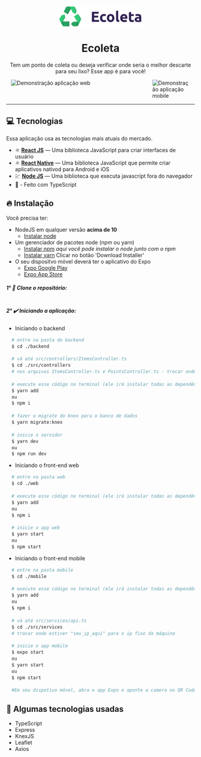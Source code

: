 <h1 align="center">
<br>
  <img src="./assets/logo.svg" alt="Ecoleta" width="220">
<br>
<br>
Ecoleta
</h1>

<p align="center">Tem um ponto de coleta ou deseja verificar onde seria o melhor descarte para seu lixo? Esse app é para você!</p>

[//]: # "Add your gifs/images here:"

<div style="display: flex; justify-content: space-around;">
  <img src="./assets/web.gif" alt="Demonstração aplicação web" width="70%" />
  <img src="./assets/mobile.gif" alt="Demonstração aplicação mobile" width="20%" />
</div>

<hr />

## :computer: Tecnologias

[//]: # "Add the features of your project here:"

Essa aplicação usa as tecnologias mais atuais do mercado.

- ⚛️ **[React JS](https://reactjs.org/)** — Uma biblioteca JavaScript para criar interfaces de usuário
- ⚛️ **[React Native](https://reactnative.dev/)** — Uma biblioteca JavaScript que permite criar aplicativos nativod para Android e iOS
- 💹 **[Node JS](https://nodejs.org/en/)** — Uma biblioteca que executa javascript fora do navegador
- :diamond_shape_with_a_dot_inside: - Feito com TypeScript

## :fire: Instalação

Você precisa ter:

- NodeJS em qualquer versão **acima de 10**
  - [Instalar node](https://nodejs.org/pt-br/download/)
- Um gerenciador de pacotes node (npm ou yarn)
  - [Instalar npm]() _aqui você pode instalar o node junto com o npm_
  - [Instalar yarn](https://classic.yarnpkg.com/en/docs/install/#windows-stable) Clicar no botão 'Download Installer'
- O seu dispositvo móvel deverá ter o aplicativo do Expo
  - [Expo Google Play](https://play.google.com/store/apps/details?id=host.exp.exponent)
  - [Expo App Store](https://apps.apple.com/br/app/expo-client/id982107779)

##### 1° :bookmark_tabs: Clone o repositório:

```sh
```

##### 2° :heavy_check_mark: Iniciando a aplicação:

- Iniciando o backend

```sh
  # entre na pasta do backend
  $ cd ./backend

  # vá até src/controllers/ItemsController.ts
  $ cd ./src/controllers
  # nos arquivos ItemsController.ts e PointsController.ts - trocar onde estiver escrito "seu_ip_aqui" para o ip fixo da sua máquina

  # execute esse código no terminal (ele irá instalar todas as dependências)
  $ yarn add
  ou
  $ npm i

  # fazer o migrate do knex para o banco de dados
  $ yarn migrate:knex

  # inicie o servidor
  $ yarn dev
  ou
  $ npm run dev
```

- Iniciando o front-end web

```sh
  # entre na pasta web
  $ cd ./web

  # execute esse código no terminal (ele irá instalar todas as dependências)
  $ yarn add
  ou
  $ npm i

  # inicie o app web
  $ yarn start
  ou
  $ npm start
```

- Iniciando o front-end mobile

```sh
  # entre na pasta mobile
  $ cd ./mobile

  # execute esse código no terminal (ele irá instalar todas as dependências)
  $ yarn add
  ou
  $ npm i

  # vá até src/services/api.ts
  $ cd ./src/services
  # trocar onde estiver "seu_ip_aqui" para o ip fixo da máquina

  # inicie o app mobile
  $ expo start
  ou
  $ yarn start
  ou
  $ npm start

  #Em seu dispotivo móvel, abra o app Expo e aponte a camera no QR Code que o site disponibiliza
```

## :large_blue_diamond: Algumas tecnologias usadas

- TypeScript
- Express
- KnexJS
- Leaflet
- Axios

